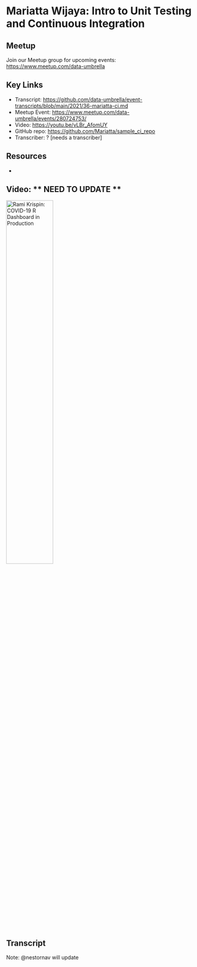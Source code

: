 # Mariatta Wijaya: Intro to Unit Testing and Continuous Integration

## Meetup
Join our Meetup group for upcoming events:
https://www.meetup.com/data-umbrella

## Key Links
- Transcript:  https://github.com/data-umbrella/event-transcripts/blob/main/2021/36-mariatta-ci.md
- Meetup Event:  https://www.meetup.com/data-umbrella/events/280724753/
- Video:  https://youtu.be/vLBr_AfomUY
- GitHub repo:   https://github.com/Mariatta/sample_ci_repo
- Transcriber:  ? [needs a transcriber]

## Resources
- 
## Video:   ** NEED TO UPDATE **

<a href="http://www.youtube.com/watch?feature=player_embedded&v=gMchDJP0yEI" target="_blank"><img src="http://img.youtube.com/vi/XKNdXN-Jfmo/0.jpg" 
alt="Rami Krispin: COVID-19 R Dashboard in Production" width="50%" /></a>

## Transcript


Note:  @nestornav will update
